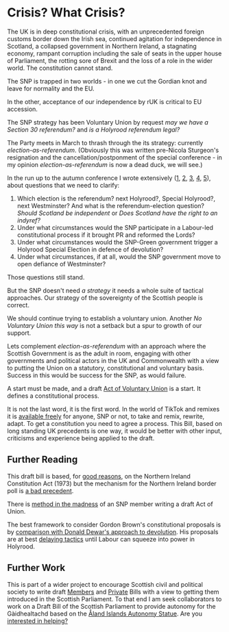 # Crisis? What Crisis?

The UK is in deep constitutional crisis, with an unprecedented foreign customs border down the Irish sea, continued agitation for independence in Scotland, a collapsed government in Northern Ireland, a stagnating economy, rampant corruption including the sale of seats in the upper house of Parliament, the rotting sore of Brexit and the loss of a role in the wider world. The constitution cannot stand.

The SNP is trapped in two worlds - in one we cut the Gordian knot and leave for normality and the EU.

In the other, acceptance of our independence by rUK is critical to EU accession.

The SNP strategy has been Voluntary Union by request *may we have a Section 30 referendum?* and *is a Holyrood referendum legal?*

The Party meets in March to thrash through the its strategy: currently *election-as-referendum*. (Obviously this was written pre-Nicola Sturgeon's resignation and the cancellation/postponment of the special conference - in my opinion *election-as-referendum* is now a dead duck, we will see.)

In the run up to the autumn conference I wrote extensively ([1](https://bellacaledonia.org.uk/2022/10/03/92241/), [2](https://bellacaledonia.org.uk/2022/10/04/stronger-things/), [3](https://bellacaledonia.org.uk/2022/10/05/future-sovereignty/), [4](https://bellacaledonia.org.uk/2022/10/06/under-what-circumstances-would-the-snp-green-government-trigger-a-holyrood-special-election-in-defence-of-devolution/), [5](https://bellacaledonia.org.uk/2022/10/07/under-what-circumstances-if-at-all-would-the-snp-government-move-to-open-defiance-of-westminster/)), about questions that we need to clarify:

1. Which election is the referendum? next Holyrood?, Special Holyrood?, next Westminster? And what is the referendum-election question? *Should Scotland be independent* or *Does Scotland have the right to an indyref?*
2. Under what circumstances would the SNP participate in a Labour-led constitutional process if it brought PR and reformed the Lords?
3. Under what circumstances would the SNP-Green government trigger a Holyrood Special Election in defence of devolution?
4. Under what circumstances, if at all, would the SNP government move to open defiance of Westminster?

Those questions still stand.

<span class="newthought">But the SNP doesn't need *a strategy*</span> it needs a whole suite of tactical approaches. Our strategy of the sovereignty of the Scottish people is correct.

We should continue trying to establish a voluntary union. Another *No Voluntary Union this way* is not a setback but a spur to growth of our support.

Lets complement *election-as-referendum* with an approach where the Scottish Government is as the adult in room, engaging with other governments and political actors in the UK and Commonwealth with a view to putting the Union on a statutory, constitutional and voluntary basis. Success in this would be success for the SNP, as would failure.

<span class="newthought">A start must be made</span>, and a draft [Act of Voluntary Union](https://gordonguthrie.github.io/voluntaryunion/) is a start. It defines a constitutional process.

It is not the last word, it is the first word. In the world of TikTok and remixes it is [available freely](./why_github.html) for anyone, SNP or not, to take and remix, rewrite, adapt. To get a constitution you need to agree a process. This Bill, based on long standing UK precedents is one way, it would be better with other input, criticisms and experience being applied to the draft.

## Further Reading

This draft bill is based, for [good reasons](./why_base_it_on_the_NI_Constitution_Act_1973.html), on the Northern Ireland Constitution Act (1973) but the mechanism for the Northern Ireland border poll is [a bad precedent](./NI_is_a_bad_example.html).


There is [method in the madness](how_does_an_SNP_member_end_up_writing_an_Act_of_Union) of an SNP member writing a draft Act of Union.

The best framework to consider Gordon Brown's constitutional proposals is by [comparison with Donald Dewar's approach to devolution](dewar_vs_brown.html). His proposals are at best [delaying tactics](./popular_sovereignty.html) until Labour can squeeze into power in Holyrood.


## Further Work

This is part of a wider project to encourage Scottish civil and political society to write draft [Members](https://www.parliament.scot/about/how-parliament-works/parliament-rules-and-guidance/standing-orders/chapter-9-public-bill-procedures#topOfNav) and [Private](https://www.parliament.scot/about/how-parliament-works/parliament-rules-and-guidance/standing-orders/chapter-9a-private-bill-procedures#topOfNav) Bills with a view to getting them introduced in the Scottish Parliament. To that end I am seek collaborators to work on a Draft Bill of the Scottish Parliament to provide autonomy for the Gàidhealtachd based on the [Åland Islands Autonomy Statue](./resources/FI_SE_930101_Act_on_the_Autonomy_of_Aland.pdf). Are you [interested in helping?](./Scotland_is_a_voluntary_union.html)
